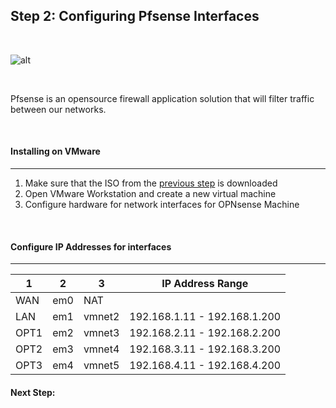 ## Step 2: Configuring Pfsense Interfaces

<br>

![alt](https://securityaffairs.com/wp-content/uploads/2023/12/1200px-PfSense_logo.png)

<br>

Pfsense is an opensource firewall application solution that will filter traffic between our networks. 

<br>

#### Installing on VMware
---
1. Make sure that the ISO from the [previous step](Step1.md) is downloaded
2. Open VMware Workstation and create a new virtual machine
3. Configure hardware for network interfaces for OPNsense Machine

<br>

#### Configure IP Addresses for interfaces
---
 
| 1 | 2 | 3 | IP Address Range |
| --- | --- | --- | --- |
| WAN | em0 | NAT | |
| LAN | em1 | vmnet2 | 192.168.1.11 - 192.168.1.200 |
| OPT1 | em2 | vmnet3 | 192.168.2.11 - 192.168.2.200 |
| OPT2 | em3 | vmnet4 | 192.168.3.11 - 192.168.3.200 |
| OPT3 | em4 | vmnet5 | 192.168.4.11 - 192.168.4.200 |


#### Next Step: 

